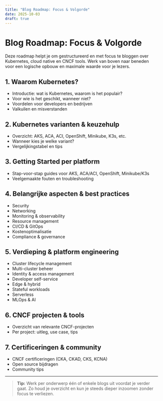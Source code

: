 ```yaml
---
title: "Blog Roadmap: Focus & Volgorde"
date: 2025-10-03
draft: true
---
```


# Blog Roadmap: Focus & Volgorde

Deze roadmap helpt je om gestructureerd en met focus te bloggen over Kubernetes, cloud native en CNCF tools. Werk van boven naar beneden voor een logische opbouw en maximale waarde voor je lezers.

## 1. Waarom Kubernetes?
- Introductie: wat is Kubernetes, waarom is het populair?
- Voor wie is het geschikt, wanneer niet?
- Voordelen voor developers en bedrijven
- Valkuilen en misverstanden

## 2. Kubernetes varianten & keuzehulp
- Overzicht: AKS, ACA, ACI, OpenShift, Minikube, K3s, etc.
- Wanneer kies je welke variant?
- Vergelijkingstabel en tips

## 3. Getting Started per platform
- Stap-voor-stap guides voor AKS, ACA/ACI, OpenShift, Minikube/K3s
- Veelgemaakte fouten en troubleshooting

## 4. Belangrijke aspecten & best practices
- Security
- Networking
- Monitoring & observability
- Resource management
- CI/CD & GitOps
- Kostenoptimalisatie
- Compliance & governance

## 5. Verdieping & platform engineering
- Cluster lifecycle management
- Multi-cluster beheer
- Identity & access management
- Developer self-service
- Edge & hybrid
- Stateful workloads
- Serverless
- MLOps & AI

## 6. CNCF projecten & tools
- Overzicht van relevante CNCF-projecten
- Per project: uitleg, use case, tips

## 7. Certificeringen & community
- CNCF certificeringen (CKA, CKAD, CKS, KCNA)
- Open source bijdragen
- Community tips

---

> **Tip:**
> Werk per onderwerp één of enkele blogs uit voordat je verder gaat. Zo houd je overzicht en kun je steeds dieper inzoomen zonder focus te verliezen.
